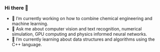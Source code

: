 ### Hi there 👋

- 🔭 I’m currently working on how to combine chemical engineering and machine learning.
- 💬 Ask me about computer vision and text recognition, numerical simulation, GPU computing and physics informed neural networks.
- 🌱 I’m currently learning about data structures and algorithms using the C++ language.

<!--
**Jonathan-Barnard/Jonathan-Barnard** is a ✨ _special_ ✨ repository because its `README.md` (this file) appears on your GitHub profile.

Here are some ideas to get you started:

- 🔭 I’m currently working on ...
- 🌱 I’m currently learning ...
- 👯 I’m looking to collaborate on ...
- 🤔 I’m looking for help with ...
- 💬 Ask me about ...
- 📫 How to reach me: ...
- 😄 Pronouns: ...
- ⚡ Fun fact: ...
-->

